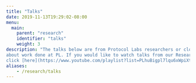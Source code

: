```yaml
---
title: "Talks"
date: 2019-11-13T19:29:02-08:00
menu:
  main:
    parent: "research"
    identifier: "talks"
    weight: 3
description: "The talks below are from Protocol Labs researchers or close collaborators 
about work done at PL. If you would like to watch talks from our Research Seminar Series, 
click [here](https://www.youtube.com/playlist?list=PLhuBigpl7lqu6xWpiXtbEzJQtlMH1tqoG)."
aliases:
    - /research/talks
---
```

